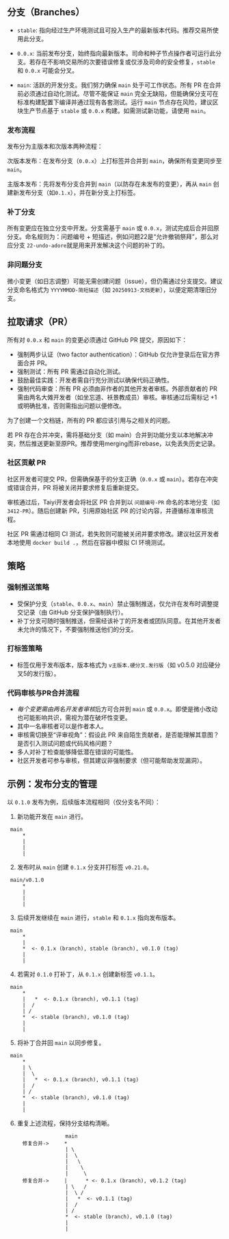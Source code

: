 ## 分支（Branches）
- `stable`: 指向经过生产环境测试且可投入生产的最新版本代码。推荐交易所使用此分支。

- `0.0.x`: 当前发布分支，始终指向最新版本。司命和种子节点操作者可运行此分支。若存在不影响交易所的次要错误修复或仅涉及司命的安全修复，`stable` 和 `0.0.x` 可能会分叉。

- `main`: 活跃的开发分支。我们努力确保 `main` 处于可工作状态。所有 PR 在合并前必须通过自动化测试。尽管不能保证 `main` 完全无缺陷，但能确保分支可在标准构建配置下编译并通过现有各套测试。运行 `main` 节点存在风险，建议区块生产节点基于 `stable` 或 `0.0.x` 构建。如需测试新功能，请使用 `main`。

### 发布流程

发布分为主版本和次版本两种流程：

次版本发布：在发布分支（`0.0.x`）上打标签并合并到 `main`，确保所有变更同步至 `main`。

主版本发布：先将发布分支合并到 `main`（以防存在未发布的变更），再从 `main` 创建新发布分支（如`0.1.x`），并在新分支上打标签。

### 补丁分支

所有变更应在独立分支中开发。分支需基于 `main` 或 `0.0.x`，测试完成后合并回原分支。命名规则为：问题编号 + 短描述，例如问题22是“允许撤销祭拜”，那么对应分支 `22-undo-adore`就是用来开发解决这个问题的补丁的。

### 非问题分支

微小变更（如日志调整）可能无需创建问题（issue），但仍需通过分支提交。建议分支命名格式为 `YYYYMMDD-简短描述`（如 `20250913-文档更新`），以便定期清理旧分支。

## 拉取请求（PR）

所有对 `0.0.x` 和 `main` 的变更必须通过 GitHub PR 提交，原因如下：

- 强制两步认证（two factor authentication）：GitHub 仅允许登录后在官方界面合并 PR。
- 强制测试：所有 PR 需通过自动化测试。
- 鼓励最佳实践：开发者需自行充分测试以确保代码正确性。
- 强制代码审查：所有 PR 必须由非作者的其他开发者审核。外部贡献者的 PR 需由两名大傩开发者（如坐忘道、袄景教成员）审核。审核通过后需标记 +1 或明确批准，否则需指出问题以便修改。

为了创建一个文档链，所有的 PR 都应该引用与之相关的问题。

若 PR 存在合并冲突，需将基础分支（如 main）合并到功能分支以本地解决冲突，然后推送更新至原PR。推荐使用merging而非rebase，以免丢失历史记录。

### 社区贡献 PR

社区开发者可提交 PR，但需确保基于的分支正确（`0.0.x` 或 `main`）。若存在冲突或错误合并，PR 将被关闭并要求修复后重新提交。

审核通过后，Taiyi开发者会将社区 PR 合并到以 `问题编号-PR` 命名的本地分支（如 `3412-PR`）。随后创建新 PR，引用原始社区 PR 的讨论内容，并遵循标准审核流程。

社区 PR 需通过相同 CI 测试，若失败则可能被关闭并要求修改。建议社区开发者本地使用 `docker build .`，然后在容器中模拟 CI 环境测试。

## 策略

### 强制推送策略

- 受保护分支（`stable`、`0.0.x`、`main`）禁止强制推送，仅允许在发布时调整提交记录（由 GitHub 分支保护强制执行）。
- 补丁分支可随时强制推送，但需经该补丁的开发者或团队同意。在其他开发者未允许的情况下，不要强制推送他们的分支。

### 打标签策略

- 标签仅用于发布版本，版本格式为 `v主版本.硬分叉.发行版`（如 v0.5.0 对应硬分叉5的发行版）。

### 代码审核与PR合并流程

- *每个变更需由两名开发者审核*后方可合并到 `main` 或 `0.0.x`。即使是微小改动也可能影响共识，需视为潜在破坏性变更。
- 其中一名审核者可以是作者本人。
- 审核需切换至“评审视角”：假设此 PR 来自陌生贡献者，是否能理解其意图？是否引入测试问题或代码风格问题？
- 多人对补丁检查能够降低潜在错误的可能性。
- 社区开发者可参与审核，但其建议非强制要求（但可能帮助发现漏洞）。

## 示例：发布分支的管理

以 `0.1.0` 发布为例，后续版本流程相同（仅分支名不同）：

1. 新功能开发在 `main` 进行。
```
 main
     *
     |
     |
     |
```

2. 发布时从 `main` 创建 `0.1.x` 分支并打标签 `v0.21.0`。
```
 main/v0.1.0
     *
     |
     |
     |
```

3. 后续开发继续在 `main` 进行，`stable` 和 `0.1.x` 指向发布版本。
```
 main
     *
     |
     *  <- 0.1.x (branch), stable (branch), v0.1.0 (tag)
     |
     |
```

4. 若需对 `0.1.0` 打补丁，从 `0.1.x` 创建新标签 `v0.1.1`。
```
 main
     *
     |   *  <- 0.1.x (branch), v0.1.1 (tag)
     |  /
     | /
     *  <- stable (branch), v0.1.0 (tag)
     |
     |
```

5. 将补丁合并回 `main` 以同步修复。
```
 main
     *
     | \
     |  \
     |   *  <- 0.1.x (branch), v0.1.1 (tag)
     |  /
     | /
     *  <- stable (branch), v0.1.0 (tag)
     |
     |
```

6. 重复上述流程，保持分支结构清晰。
```
                   main
     修复合并->     *
                   | \
                   |  \
                   |   \
                   |    \
                   |     \
     修复合并->     |      * <- 0.1.x (branch), v0.1.2 (tag)
                   | \   /
                   |  \ /
                   |   *  <- v0.1.1 (tag)
                   |  /
                   | /
                   *  <- stable (branch), v0.1.0 (tag)
                   |
                   |
```
